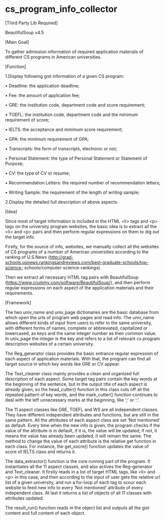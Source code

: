 # cs_program_info_collector

[Third Party Lib Required]

BeautifulSoup v4.5



[Main Goal]

To gather admission information of required application materials of different CS programs in American universities.



[Function]

1.Display following gist information of a given CS program:

• Deadline: the application deadline;

• Fee: the amount of application fee;

• GRE: the institution code, department code and score requirement;

• TOEFL: the institution code, department code and the minimum requirement of score; 

• IELTS: the acceptance and minimum score requirement;

• GPA: the minimum requirement of GPA;

• Transcripts: the form of transcripts, electronic or not;

• Personal Statement: the type of Personal Statement or Statement of Purpose; 

• CV: the type of CV or resume;

• Recommendation Letters: the required number of recommendation letters;

• Writing Sample: the requirement of the length of writing sample;

2.Display the detailed full description of above aspects.



[Idea]

Since most of target information is included in the HTML \<li> tags and \<p> tags on the university program websites, the basic idea is to extract all the \<li> and \<p> pairs and then perform regular expressions on them to dig out the target info.

Firstly, for the source of info, websites, we manually collect all the websites of CS programs of a number of American universities according to the ranking of U.S.News (http://grad-schools.usnews.rankingsandreviews.com/best-graduate-schools/top-science- schools/computer-science-rankings).

Then we extract all necessary HTML tag pairs with BeautifulSoup (https://www.crummy.com/software/BeautifulSoup/), and then perform regular expressions on each aspect of the application materials and their requirements.



[Framework]

The two univ_name and univ_page dictionaries are the basic database from which open the urls of program web pages and read info. The univ_name allows different kinds of input from users to refer to the same university, with different forms of names, complete or abbreviated, capitalized or lowercased, as keys and the same integer number as their common value. In univ_page the integer is the key and refers to a list of relevant cs program description websites of a certain university.

The Reg_generator class provides the basic entrance regular expression of each aspect of application materials. With that, the program can find all target source in which key words like GRE or CV appear.

The Text_cleaner class mainly provides a clean and organized full description of each aspect. Some target tag pairs contain the key words at the beginning of the sentence, but in the output title of each aspect is already given, so the head_cutter() function in this class cuts off all the repeated pattern of key words, and the mark_cutter() function continues to deal with the left unnecessary marks at the beginning, like ‘;’ or ‘:’.

The 11 aspect classes like GRE, TOEFL and WS are all independent classes. They have different independent attributes and functions, but are still in the same pattern. All the attributes of each aspect class are set ‘Not mentioned’ as default. Every time when the new info is given, the program checks if the value of the attribute is in default, if it is, the value will be updated; if not, it means the value has already been updated, it will remain the same. The method to change the value of each attribute is the relative get function in each class. For instance, the get_socre() function updates the value of score of IELTS class and returns it.

The data_extractor() function is the core running part of the program. It instantiates all the 11 aspect classes, and also actives the Reg-generator and Text_cleaner. It firstly reads in a list of target HTML tags, like \<li> and \<p> in this case, and then according to the input of user gets the relative url list of a given university, and run a for-loop of each tag to scour each website to feed new info to every ‘Not mentioned’ attribute of every independent class. At last it returns a list of objects of all 11 classes with attributes updated.

The result_run() function reads in the object list and outputs all the gist content and full content of each object.
